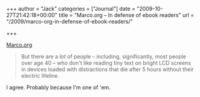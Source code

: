 +++
author = "Jack"
categories = ["Journal"]
date = "2009-10-27T21:42:18+00:00"
title = "Marco.org – In defense of ebook readers"
url = "/2009/marco-org-in-defense-of-ebook-readers/"

+++

[Marco.org](http://www.marco.org/224969330)

<blockquote class="posterous_medium_quote">
  <p>
    But there are a <em>lot</em> of people &#8211; including, significantly, most people over age 40 &#8211; who don't like reading tiny text on bright LCD screens in devices loaded with distractions that die after 5 hours without their electric lifeline.
  </p>
</blockquote>

I agree. Probably because I'm one of 'em.
